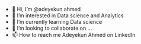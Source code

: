 - 👋 Hi, I’m @adeyekun ahmed
- 👀 I’m interested in Data science and Analytics 
- 🌱 I’m currently learning Data science
- 💞️ I’m looking to collaborate on ...
- 📫 How to reach me Adeyekun Ahmed on LinkedIn 

<!---
adeyekun/adeyekun is a ✨ special ✨ repository because its `README.md` (this file) appears on your GitHub profile.
You can click the Preview link to take a look at your changes.
--->
